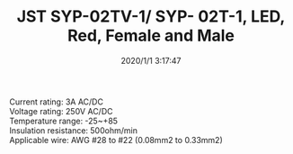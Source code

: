 ﻿---
layout: post 
title: JST SYP-02TV-1/ SYP- 02T-1, LED, Red, Female and Male
tags: SYP
categories: housing-terminal
overview: JST SYR-02T/ SYP- 02T-1 LED,2.5mm,3A,250V,28~22AWGJST SYR-02T/ SYP- 02T-1, LED, RED

series: SYP
part_number: SYR-02T
thumb_img: static/202006/219-thumb-20200629075224.jpg
small_img: static/202006/219-20200629075224.jpg
date: 2020/1/1 3:17:47
---


Current rating: 3A AC/DC<br />
Voltage rating: 250V AC/DC<br />
Temperature range: -25~+85<br />
Insulation resistance: 500ohm/min<br />
Applicable wire: AWG #28 to #22 (0.08mm2 to 0.33mm2)<br />
